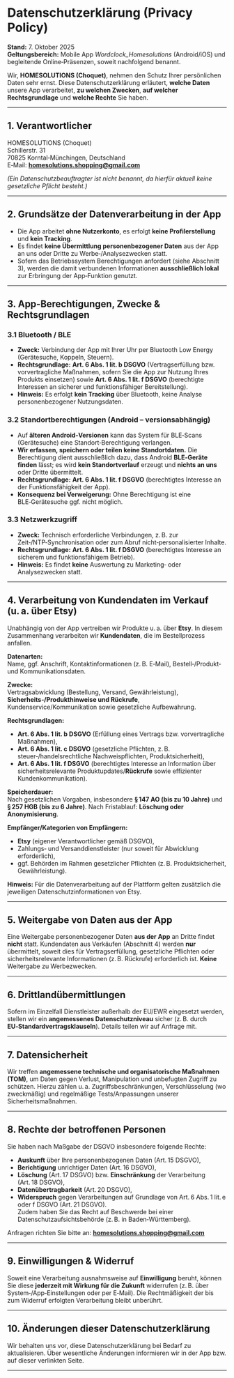 # Datenschutzerklärung (Privacy Policy)

**Stand:** 7. Oktober 2025  
**Geltungsbereich:** Mobile App *Wordclock_Homesolutions* (Android/iOS) und begleitende Online‑Präsenzen, soweit nachfolgend benannt.

Wir, **HOMESOLUTIONS (Choquet)**, nehmen den Schutz Ihrer persönlichen Daten sehr ernst. Diese Datenschutzerklärung erläutert, **welche Daten** unsere App verarbeitet, **zu welchen Zwecken**, **auf welcher Rechtsgrundlage** und **welche Rechte** Sie haben.

---

## 1. Verantwortlicher

HOMESOLUTIONS (Choquet)  
Schillerstr. 31  
70825 Korntal‑Münchingen, Deutschland  
E‑Mail: **homesolutions.shopping@gmail.com**

*(Ein Datenschutzbeauftragter ist nicht benannt, da hierfür aktuell keine gesetzliche Pflicht besteht.)*

---

## 2. Grundsätze der Datenverarbeitung in der App

- Die App arbeitet **ohne Nutzerkonto**, es erfolgt **keine Profilerstellung** und **kein Tracking**.  
- Es findet **keine Übermittlung personenbezogener Daten** aus der App an uns oder Dritte zu Werbe‑/Analysezwecken statt.  
- Sofern das Betriebssystem Berechtigungen anfordert (siehe Abschnitt 3), werden die damit verbundenen Informationen **ausschließlich lokal** zur Erbringung der App‑Funktion genutzt.

---

## 3. App‑Berechtigungen, Zwecke & Rechtsgrundlagen

### 3.1 Bluetooth / BLE
- **Zweck:** Verbindung der App mit Ihrer Uhr per Bluetooth Low Energy (Gerätesuche, Koppeln, Steuern).  
- **Rechtsgrundlage:** **Art. 6 Abs. 1 lit. b DSGVO** (Vertragserfüllung bzw. vorvertragliche Maßnahmen, sofern Sie die App zur Nutzung Ihres Produkts einsetzen) sowie **Art. 6 Abs. 1 lit. f DSGVO** (berechtigte Interessen an sicherer und funktionsfähiger Bereitstellung).  
- **Hinweis:** Es erfolgt **kein Tracking** über Bluetooth, keine Analyse personenbezogener Nutzungsdaten.

### 3.2 Standortberechtigungen (Android – versionsabhängig)
- Auf **älteren Android‑Versionen** kann das System für BLE‑Scans (Gerätesuche) eine Standort‑Berechtigung verlangen.  
- **Wir erfassen, speichern oder teilen keine Standortdaten.** Die Berechtigung dient ausschließlich dazu, dass Android **BLE‑Geräte finden** lässt; es wird **kein Standortverlauf** erzeugt und **nichts an uns** oder Dritte übermittelt.  
- **Rechtsgrundlage:** **Art. 6 Abs. 1 lit. f DSGVO** (berechtigtes Interesse an der Funktionsfähigkeit der App).  
- **Konsequenz bei Verweigerung:** Ohne Berechtigung ist eine BLE‑Gerätesuche ggf. nicht möglich.

### 3.3 Netzwerkzugriff
- **Zweck:** Technisch erforderliche Verbindungen, z. B. zur Zeit‑/NTP‑Synchronisation oder zum Abruf nicht‑personalisierter Inhalte.  
- **Rechtsgrundlage:** **Art. 6 Abs. 1 lit. f DSGVO** (berechtigtes Interesse an sicherem und funktionsfähigem Betrieb).  
- **Hinweis:** Es findet **keine** Auswertung zu Marketing‑ oder Analysezwecken statt.

---

## 4. Verarbeitung von Kundendaten im Verkauf (u. a. über Etsy)

Unabhängig von der App vertreiben wir Produkte u. a. über **Etsy**. In diesem Zusammenhang verarbeiten wir **Kundendaten**, die im Bestellprozess anfallen.

**Datenarten:**  
Name, ggf. Anschrift, Kontaktinformationen (z. B. E‑Mail), Bestell‑/Produkt‑ und Kommunikationsdaten.

**Zwecke:**  
Vertragsabwicklung (Bestellung, Versand, Gewährleistung), **Sicherheits‑/Produkthinweise und Rückrufe**, Kundenservice/Kommunikation sowie gesetzliche Aufbewahrung.

**Rechtsgrundlagen:**  
- **Art. 6 Abs. 1 lit. b DSGVO** (Erfüllung eines Vertrags bzw. vorvertragliche Maßnahmen),  
- **Art. 6 Abs. 1 lit. c DSGVO** (gesetzliche Pflichten, z. B. steuer‑/handelsrechtliche Nachweispflichten, Produktsicherheit),  
- **Art. 6 Abs. 1 lit. f DSGVO** (berechtigtes Interesse an Information über sicherheitsrelevante Produktupdates/**Rückrufe** sowie effizienter Kundenkommunikation).

**Speicherdauer:**  
Nach gesetzlichen Vorgaben, insbesondere **§ 147 AO (bis zu 10 Jahre)** und **§ 257 HGB (bis zu 6 Jahre)**. Nach Fristablauf: **Löschung oder Anonymisierung**.

**Empfänger/Kategorien von Empfängern:**  
- **Etsy** (eigener Verantwortlicher gemäß DSGVO),  
- Zahlungs‑ und Versanddienstleister (nur soweit für Abwicklung erforderlich),  
- ggf. Behörden im Rahmen gesetzlicher Pflichten (z. B. Produktsicherheit, Gewährleistung).  

**Hinweis:** Für die Datenverarbeitung auf der Plattform gelten zusätzlich die jeweiligen Datenschutzinformationen von Etsy.

---

## 5. Weitergabe von Daten aus der App

Eine Weitergabe personenbezogener Daten **aus der App** an Dritte findet **nicht** statt. Kundendaten aus Verkäufen (Abschnitt 4) werden **nur** übermittelt, soweit dies für Vertragserfüllung, gesetzliche Pflichten oder sicherheitsrelevante Informationen (z. B. Rückrufe) erforderlich ist. **Keine** Weitergabe zu Werbezwecken.

---

## 6. Drittlandübermittlungen

Sofern im Einzelfall Dienstleister außerhalb der EU/EWR eingesetzt werden, stellen wir ein **angemessenes Datenschutzniveau** sicher (z. B. durch **EU‑Standardvertragsklauseln**). Details teilen wir auf Anfrage mit.

---

## 7. Datensicherheit

Wir treffen **angemessene technische und organisatorische Maßnahmen (TOM)**, um Daten gegen Verlust, Manipulation und unbefugten Zugriff zu schützen. Hierzu zählen u. a. Zugriffsbeschränkungen, Verschlüsselung (wo zweckmäßig) und regelmäßige Tests/Anpassungen unserer Sicherheitsmaßnahmen.

---

## 8. Rechte der betroffenen Personen

Sie haben nach Maßgabe der DSGVO insbesondere folgende Rechte:  
- **Auskunft** über Ihre personenbezogenen Daten (Art. 15 DSGVO),  
- **Berichtigung** unrichtiger Daten (Art. 16 DSGVO),  
- **Löschung** (Art. 17 DSGVO) bzw. **Einschränkung** der Verarbeitung (Art. 18 DSGVO),  
- **Datenübertragbarkeit** (Art. 20 DSGVO),  
- **Widerspruch** gegen Verarbeitungen auf Grundlage von Art. 6 Abs. 1 lit. e oder f DSGVO (Art. 21 DSGVO).  
Zudem haben Sie das Recht auf Beschwerde bei einer Datenschutzaufsichtsbehörde (z. B. in Baden‑Württemberg).

Anfragen richten Sie bitte an: **homesolutions.shopping@gmail.com**

---

## 9. Einwilligungen & Widerruf

Soweit eine Verarbeitung ausnahmsweise auf **Einwilligung** beruht, können Sie diese **jederzeit mit Wirkung für die Zukunft** widerrufen (z. B. über System‑/App‑Einstellungen oder per E‑Mail). Die Rechtmäßigkeit der bis zum Widerruf erfolgten Verarbeitung bleibt unberührt.

---

## 10. Änderungen dieser Datenschutzerklärung

Wir behalten uns vor, diese Datenschutzerklärung bei Bedarf zu aktualisieren. Über wesentliche Änderungen informieren wir in der App bzw. auf dieser verlinkten Seite.

---

<!--
HINWEIS FÜR ENTWICKLER (nicht Teil der Policy):

1) Play Console: Trage den normalen GitHub-„Blob“-Link auf diese Datei ein, z. B.
   https://github.com/<user>/<repo>/blob/main/PRIVACY.md
   (Kein „raw“‑Link, kein PDF/Auto‑Download, Repo öffentlich.)

2) In‑App‑Link: Verlinke diese Seite zusätzlich in der App (z. B. Einstellungen → Datenschutz).

3) Data Safety: Stelle sicher, dass die Angaben dort mit dieser Policy übereinstimmen (kein Standort‑Tracking etc.).
-->
